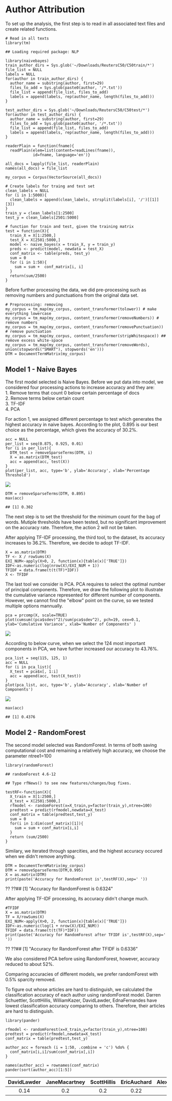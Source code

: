 Author Attribution
====================

To set up the analysis, the first step is to read in all associated text
files and create related functions.

    # Read in all texts
    library(tm)

    ## Loading required package: NLP

    library(naivebayes)
    train_author_dirs = Sys.glob('~/Downloads/ReutersC50/C50train/*')
    file_list = NULL
    labels = NULL
    for(author in train_author_dirs) {
      author_name = substring(author, first=29)
      files_to_add = Sys.glob(paste0(author, '/*.txt'))
      file_list = append(file_list, files_to_add)
      labels = append(labels, rep(author_name, length(files_to_add)))
    }

    test_author_dirs = Sys.glob('~/Downloads/ReutersC50/C50test/*')
    for(author in test_author_dirs) {
      author_name = substring(author, first=29)
      files_to_add = Sys.glob(paste0(author, '/*.txt'))
      file_list = append(file_list, files_to_add)
      labels = append(labels, rep(author_name, length(files_to_add)))
    }

    readerPlain = function(fname){
      readPlain(elem=list(content=readLines(fname)), 
                id=fname, language='en')}

    all_docs = lapply(file_list, readerPlain)
    names(all_docs) = file_list

    my_corpus = Corpus(VectorSource(all_docs))

    # Create labels for traing and test set
    clean_labels = NULL
    for (i in 1:5000){
      clean_labels = append(clean_labels, strsplit(labels[i], '/')[[1]][3])
    }
    train_y = clean_labels[1:2500]
    test_y = clean_labels[2501:5000]

    # function for train and test, given the training matrix
    test = function(X){
      train_X = X[1:2500,]
      test_X = X[2501:5000,]
      model <- naive_bayes(x = train_X, y = train_y)
      preds <- predict(model, newdata = test_X)
      conf_matrix <- table(preds, test_y)
      sum = 0
      for (i in 1:50){
        sum = sum +  conf_matrix[i, i]
      }
      return(sum/2500)
    }

Before further processing the data, we did pre-processing such as
removing numbers and punctuations from the original data set.

    # Preprocessing: removing
    my_corpus = tm_map(my_corpus, content_transformer(tolower)) # make everything lowercase
    my_corpus = tm_map(my_corpus, content_transformer(removeNumbers)) # remove numbers
    my_corpus = tm_map(my_corpus, content_transformer(removePunctuation)) # remove punctuation
    my_corpus = tm_map(my_corpus, content_transformer(stripWhitespace)) ## remove excess white-space
    my_corpus = tm_map(my_corpus, content_transformer(removeWords), union(stopwords("SMART"), stopwords('en')))
    DTM = DocumentTermMatrix(my_corpus)

Model 1 - Naive Bayes
---------------------

The first model selected is Naive Bayes. Before we put data into model,
we considered four processing actions to increase accuracy and they
are:<br/> 1. Remove terms that count 0 below certain percentage of
docs<br/> 2. Remove terms below certain count<br/> 3. TF-IDF <br/> 4.
PCA <br/>

For action 1, we assigned different percentage to test which generates
the highest accuracy in naive bayes. According to the plot, 0.895 is our
best choice as the percentage, which gives the accuracy of 30.2%.

    acc = NULL
    per_list = seq(0.875, 0.925, 0.01)
    for (i in per_list){
      DTM_test = removeSparseTerms(DTM, i)
      X = as.matrix(DTM_test)
      acc = append(acc, test(X))
    }
    plot(per_list, acc, type='b', ylab='Accuracy', xlab='Percentage Threshold')

![](AuthorAttrition_Bruce_files/figure-markdown_strict/test_term_percentage-1.png)

    DTM = removeSparseTerms(DTM, 0.895)
    max(acc)

    ## [1] 0.302

The next step is to set the threshold for the minimum count for the bag
of words. Mutiple thresholds have been tested, but no significant
improvement on the accuracy rate. Therefore, the action 2 will not be
taken.

After applying TF-IDF processing, the third tool, to the dataset, its
accuracy increases to 36.2%. Therefore, we decide to adopt TF-IDF.

    X = as.matrix(DTM)
    TF <- X / rowSums(X)
    EXI_NUM<-apply(X>0, 2, function(x){table(x)['TRUE']})
    IDF<-as.numeric(log(nrow(X)/EXI_NUM + 1))
    TFIDF = data.frame(t(t(TF)*IDF))
    X <- TFIDF

The last tool we consider is PCA. PCA requires to select the optimal
number of principal components. Therefore, we draw the following plot to
illustrate the cumulative variance represented for different number of
components. However, we cannot find the "elbow" point on the curve, so
we tested multiple options mannually.

    pca = prcomp(X, scale=TRUE)
    plot(cumsum((pca$sdev)^2)/sum(pca$sdev^2), pch=19, cex=0.1, ylab='Cumulative Variance', xlab='Number of Components' )

![](AuthorAttrition_Bruce_files/figure-markdown_strict/PCA-1.png)

According to below curve, when we select the 124 most important
components in PCA, we have further increased our accuracy to 43.76%.

    pca_list = seq(115, 125, 1)
    acc = NULL
    for (i in pca_list){
      X_test = pca$x[, 1:i]
      acc = append(acc, test(X_test))
    }
    plot(pca_list, acc, type='b', ylab='Accuracy', xlab='Number of Components')

![](AuthorAttrition_Bruce_files/figure-markdown_strict/pca_-1.png)

    max(acc)

    ## [1] 0.4376

Model 2 - RandomForest
---------------------

The second model selected was RandomForest. In terms of both saving
computational cost and remaining a relatively high accuracy, we choose
the parameter ntree1=100

    library(randomForest)

    ## randomForest 4.6-12

    ## Type rfNews() to see new features/changes/bug fixes.

    testRF<-function(X){
      X_train = X[1:2500,]
      X_test = X[2501:5000,]
      rfmodel <- randomForest(x=X_train,y=factor(train_y),ntree=100)
      predtest = predict(rfmodel,newdata=X_test)
      conf_matrix = table(predtest,test_y)
      sum = 0
      for(i in 1:dim(conf_matrix)[1]){
        sum = sum + conf_matrix[i,i]
      }
      return (sum/2500)
    }


Similary, we iterated through sparcities, and the highest accuracy
occured when we didn't remove anything.

    DTM = DocumentTermMatrix(my_corpus)
    DTM = removeSparseTerms(DTM,0.995)
    X = as.matrix(DTM)
    print(paste('Accuracy for RandomForest is',testRF(X),sep=' '))

 ?? ??## [1] "Accuracy for RandomForest is 0.6324"

After applying TF-IDF processing, its accuracy didn't change much.

    #TFIDF
    X = as.matrix(DTM)
    TF = X/rowSums(X)
    EXI_NUM<-apply(X>0, 2, function(x){table(x)['TRUE']})
    IDF<-as.numeric(log(1 + nrow(X)/EXI_NUM))
    TFIDF = data.frame(t(t(TF)*IDF))
    print(paste('Accuracy for RandomForest after TFIDF is',testRF(X),sep=' '))

 ?? ??## [1] "Accuracy for RandomForest after TFIDF is 0.6336"

We also considered PCA before using RandomForest, however, accuracy reduced to about 52%.

Comparing accuracies of different models, we prefer randomForest with 0.5% sparcity removed.

To figure out whose articles are hard to distinguish, we calculated the classification accuracy of each author using randomForest model. Darren Schuettler, ScottHillis, WilliamKazer, DavidLawder, EdnaFernandes have lowest classification accuracy comparing to others. Therefore, their articles are hard to distinguish.


    library(pander)

    rfmodel <- randomForest(x=X_train,y=factor(train_y),ntree=100)
    predtest = predict(rfmodel,newdata=X_test)
    conf_matrix = table(predtest,test_y)

    author_acc = foreach (i = 1:50, .combine = 'c') %do% {
      conf_matrix[i,i]/sum(conf_matrix[,i])
    }

    names(author_acc) = rownames(conf_matrix)
    pander(sort(author_acc)[1:5])

<table>
<colgroup>
<col width="18%" />
<col width="21%" />
<col width="18%" />
<col width="18%" />
<col width="21%" />
</colgroup>
<thead>
<tr class="header">
<th align="center">DavidLawder</th>
<th align="center">JaneMacartney</th>
<th align="center">ScottHillis</th>
<th align="center">EricAuchard</th>
<th align="center">AlexanderSmith</th>
</tr>
</thead>
<tbody>
<tr class="odd">
<td align="center">0.14</td>
<td align="center">0.2</td>
<td align="center">0.2</td>
<td align="center">0.22</td>
<td align="center">0.24</td>
</tr>
</tbody>
</table>

